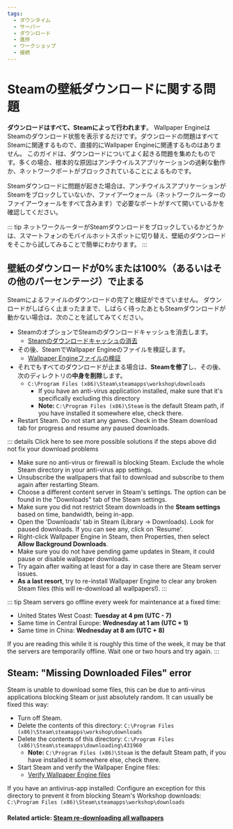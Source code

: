```yaml
---
tags:
  - ダウンタイム
  - サーバー
  - ダウンロード
  - 進捗
  - ワークショップ
  - 接続
---
```


# Steamの壁紙ダウンロードに関する問題

**ダウンロードはすべて、Steamによって行われます**。 Wallpaper EngineはSteamのダウンロード状態を表示するだけです。ダウンロードの問題はすべてSteamに関連するもので、直接的にWallpaper Engineに関連するものはありません。 このガイドは、ダウンロードについてよく起きる問題を集めたものです。多くの場合、根本的な原因はアンチウイルスアプリケーションの過剰な動作か、ネットワークポートがブロックされていることによるものです。

Steamダウンロードに問題が起きた場合は、アンチウイルスアプリケーションがSteamをブロックしていないか、ファイアーウォール（ネットワークルーターのファイアーウォールをすべて含みます）で必要なポートがすべて開いているかを確認してください。

::: tip ネットワークルーターがSteamダウンロードをブロックしているかどうかは、スマートフォンのモバイルホットスポットに切り替え、壁紙のダウンロードをそこから試してみることで簡単にわかります。 :::

## 壁紙のダウンロードが0%または100%（あるいはその他のパーセンテージ）で止まる
Steamによるファイルのダウンロードの完了と検証ができていません。 ダウンロードがしばらく止まったままで、しばらく待ったあともSteamダウンロードが動かない場合は、次のことを試してみてください。

* SteamのオプションでSteamのダウンロードキャッシュを消去します。
  * [Steamのダウンロードキャッシュの消去](https://support.steampowered.com/kb_article.php?ref=3134-TIAL-4638)
* その後、SteamでWallpaper Engineのファイルを検証します。
  * [Wallpaper Engineファイルの検証](https://support.steampowered.com/kb_article.php?ref=2037-QEUH-3335)
* それでもすべてのダウンロードが止まる場合は、**Steamを修了**し、その後、次のディレクトリの**中身を削除**します。
  * `C:\Program Files (x86)\Steam\steamapps\workshop\downloads`
    * If you have an anti-virus application installed, make sure that it's specifically excluding this directory
    * **Note:** `C:\Program Files (x86)\Steam` is the default Steam path, if you have installed it somewhere else, check there.
* Restart Steam. Do not start any games. Check in the Steam download tab for progress and resume any paused downloads.

::: details Click here to see more possible solutions if the steps above did not fix your download problems
* Make sure no anti-virus or firewall is blocking Steam. Exclude the whole Steam directory in your anti-virus app settings.
* Unsubscribe the wallpapers that fail to download and subscribe to them again after restarting Steam.
* Choose a different content server in Steam's settings. The option can be found in the "Downloads" tab of the Steam settings.
* Make sure you did not restrict Steam downloads in the **Steam settings** based on time, bandwidth, being in-app.
* Open the 'Downloads' tab in Steam (Library -> Downloads). Look for paused downloads. If you can see any, click on 'Resume'.
* Right-click Wallpaper Engine in Steam, then Properties, then select **Allow Background Downloads**.
* Make sure you do not have pending game updates in Steam, it could pause or disable wallpaper downloads.
* Try again after waiting at least for a day in case there are Steam server issues.
* **As a last resort**, try to re-install Wallpaper Engine to clear any broken Steam files (this will re-download all wallpapers!). :::

::: tip Steam servers go offline every week for maintenance at a fixed time:

* United States West Coast: **Tuesday at 4 pm (UTC - 7)**
* Same time in Central Europe: **Wednesday at 1 am (UTC + 1)**
* Same time in China: **Wednesday at 8 am (UTC + 8)**

If you are reading this while it is roughly this time of the week, it may be that the servers are temporarily offline. Wait one or two hours and try again. :::

## Steam: "Missing Downloaded Files" error

Steam is unable to download some files, this can be due to anti-virus applications blocking Steam or just absolutely random. It can usually be fixed this way:

* Turn off Steam.
* Delete the contents of this directory: `C:\Program Files (x86)\Steam\steamapps\workshop\downloads`
* Delete the contents of this directory: `C:\Program Files (x86)\Steam\steamapps\downloading\431960`
  * **Note:** `C:\Program Files (x86)\Steam` is the default Steam path, if you have installed it somewhere else, check there.
* Start Steam and verify the Wallpaper Engine files:
  * [Verify Wallpaper Engine files](https://support.steampowered.com/kb_article.php?ref=2037-QEUH-3335)

If you have an antivirus-app installed: Configure an exception for this directory to prevent it from blocking Steam's Workshop downloads: `C:\Program Files (x86)\Steam\steamapps\workshop\downloads`

#### Related article: [Steam re-downloading all wallpapers](/steam/redownload)